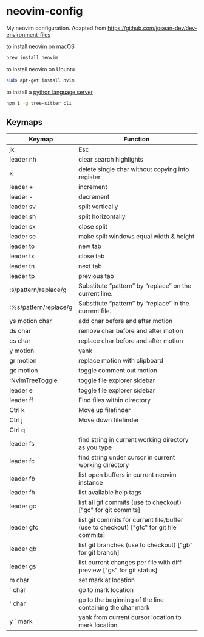 # neovim-config
My neovim configuration. Adapted from https://github.com/josean-dev/dev-environment-files

to install neovim on macOS

```bash
brew install neovim
```

to install neovim on Ubuntu

```bash
sudo apt-get install nvim
```

to install a [python language server](https://github.com/neovim/nvim-lspconfig#quickstart)

```bash
npm i -g tree-sitter cli
```

## Keymaps

| Keymap                | Function                                                                                     |
| --------------------- | -------------------------------------------------------------------------------------------- |
| jk                    | Esc                                                                                          |
| leader nh             | clear search highlights                                                                      |
| x                     | delete single char without copying into register                                             |
| leader +              | increment                                                                                    |
| leader -              | decrement                                                                                    |
| leader sv             | split vertically                                                                             |
| leader sh             | split horizontally                                                                           |
| leader sx             | close split                                                                                  |
| leader se             | make split windows equal width & height                                                      |
| leader to             | new tab                                                                                      |
| leader tx             | close tab                                                                                    |
| leader tn             | next tab                                                                                     |
| leader tp             | previous tab                                                                                 |
| :s/pattern/replace/g  | Substitute “pattern” by “replace” on the current line.                                       |
| :%s/pattern/replace/g | Substitute “pattern” by “replace” in the current file.                                       |
| ys motion char        | add char before and after motion                                                             |
| ds char               | remove char before and after motion                                                          |
| cs char               | replace char before and after motion                                                         |
| y motion              | yank                                                                                         |
| gr motion             | replace motion with clipboard                                                                |
| gc motion             | toggle comment out motion                                                                    |
| :NvimTreeToggle       | toggle file explorer sidebar                                                                 |
| leader e              | toggle file explorer sidebar                                                                 |
| leader ff             | Find files within directory                                                                  |
| Ctrl k                | Move up filefinder                                                                           |
| Ctrl j                | Move down filefinder                                                                         |
| Ctrl q                |                                                                                              |
| leader fs             | find string in current working directory as you type                                         |
| leader fc             | find string under cursor in current working directory                                        |
| leader fb             | list open buffers in current neovim instance                                                 |
| leader fh             | list available help tags                                                                     |
| leader gc             | list all git commits (use <cr> to checkout) ["gc" for git commits]                           |
| leader gfc            | list git commits for current file/buffer (use <cr> to checkout) ["gfc" for git file commits] |
| leader gb             | list git branches (use <cr> to checkout) ["gb" for git branch]                               |
| leader gs             | list current changes per file with diff preview ["gs" for git status]                        |
| m char                | set mark at location                                                                         |
| ` char                | go to mark location                                                                          |
| ' char                | go to the beginning of the line containing the char mark                                     |
| y ` mark              | yank from current cursor location to mark location                                           |
